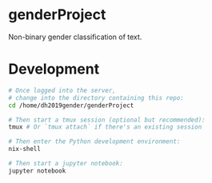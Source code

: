 # genderProject
Non-binary gender classification of text.

# Development

```sh
# Once logged into the server, 
# change into the directory containing this repo:
cd /home/dh2019gender/genderProject

# Then start a tmux session (optional but recommended):
tmux # Or `tmux attach` if there's an existing session

# Then enter the Python development environment:
nix-shell

# Then start a jupyter notebook:
jupyter notebook
```


